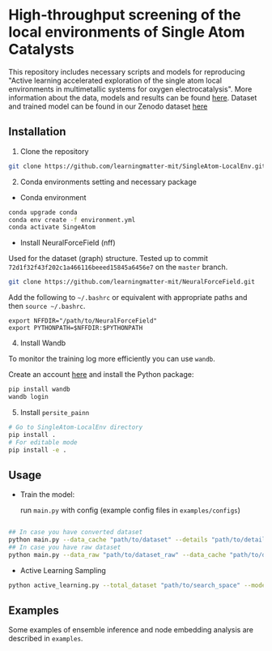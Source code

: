 # High-throughput screening of the local environments of Single Atom Catalysts

This repository includes necessary scripts and models for reproducing "Active learning accelerated exploration of the single atom local environments in multimetallic systems for oxygen electrocatalysis". More information about the data, models and results can be found [here](https://hojechun.github.io/). Dataset and trained model can be found in our Zenodo dataset [here](https://zenodo.org/records/10119944)

## Installation

1. Clone the repository

```bash
git clone https://github.com/learningmatter-mit/SingleAtom-LocalEnv.git
```

2. Conda environments setting and necessary package

- Conda environment

```bash
conda upgrade conda
conda env create -f environment.yml
conda activate SingeAtom
```

- Install NeuralForceField (nff)

Used for the dataset (graph) structure. Tested up to commit `72d1f32f43f202c1a466116beeed15845a6456e7` on the `master` branch.

```bash
git clone https://github.com/learningmatter-mit/NeuralForceField.git
```

Add the following to `~/.bashrc` or equivalent with appropriate paths and then `source ~/.bashrc`.

```
export NFFDIR="/path/to/NeuralForceField"
export PYTHONPATH=$NFFDIR:$PYTHONPATH
```

4. Install Wandb

To monitor the training log more efficiently you can use `wandb`.

Create an account [here](https://wandb.ai/home) and install the Python package:

```bash
pip install wandb
wandb login
```

5. Install `persite_painn`

```bash
# Go to SingleAtom-LocalEnv directory
pip install .
# For editable mode
pip install -e .
```

## Usage

- Train the model:

  run `main.py` with config (example config files in `examples/configs`)

```bash

## In case you have converted dataset
python main.py --data_cache "path/to/dataset" --details "path/to/details" --savedir "path/to/savedir"
## In case you have raw dataset
python main.py --data_raw "path/to/dataset_raw" --data_cache "path/to/dataset" --details "path/to/details" --savedir "path/to/savedir"
```

- Active Learning Sampling

```bash
python active_learning.py --total_dataset "path/to/search_space" --model_path "path/to/trained_ensemble_models" --dataset "path/to/dataset" --multifidelity --uncertainty_type bayesian --save --plot
```

## Examples

Some examples of ensemble inference and node embedding analysis are described in `examples`.
